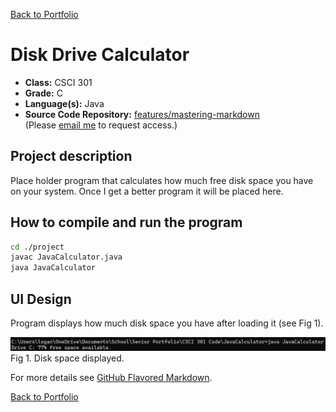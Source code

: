 [Back to Portfolio](./)

Disk Drive Calculator
===============

-   **Class:** CSCI 301
-   **Grade:** C
-   **Language(s):** Java
-   **Source Code Repository:** [features/mastering-markdown](https://guides.github.com/features/mastering-markdown/)  
    (Please [email me](mailto:lareed@csustudent.net?subject=GitHub%20Access) to request access.)

## Project description

Place holder program that calculates how much free disk space you have on your system. Once I get a better program it will be placed here.

## How to compile and run the program

```bash
cd ./project
javac JavaCalculator.java
java JavaCalculator
```

## UI Design

Program displays how much disk space you have after loading it (see Fig 1).

![screenshot](images/project4_actual.png)  
Fig 1. Disk space displayed.

For more details see [GitHub Flavored Markdown](https://guides.github.com/features/mastering-markdown/).

[Back to Portfolio](./)
